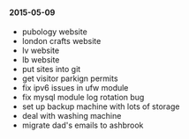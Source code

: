 #### 2015-05-09 ####

- pubology website
- london crafts website
- lv website
- lb website
- put sites into git
- get visitor parkign permits
- fix ipv6 issues in ufw module
- fix mysql module log rotation bug
- set up backup machine with lots of storage
- deal with washing machine
- migrate dad's emails to ashbrook
